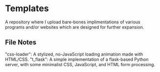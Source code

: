 # Templates
A repository where I upload bare-bones implimentations of various programs and/or websites which are designed for further expansion.

File Notes
------------
"css-loader": A stylized, no-JavaScript loading animation made with HTML/CSS.
"t_flask": A simple implementation of a flask-based Python server, with some minimalist CSS, JavaScript, and HTML form processing.
